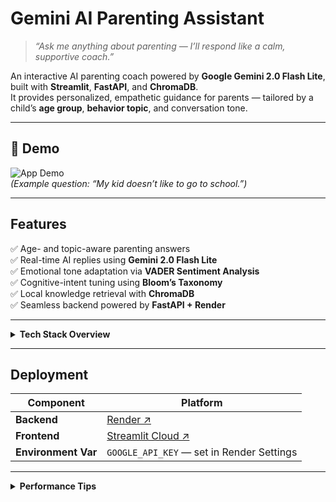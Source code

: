 # Gemini AI Parenting Assistant

> _“Ask me anything about parenting — I’ll respond like a calm, supportive coach.”_

An interactive AI parenting coach powered by **Google Gemini 2.0 Flash Lite**, built with **Streamlit**, **FastAPI**, and **ChromaDB**.  
It provides personalized, empathetic guidance for parents — tailored by a child’s **age group**, **behavior topic**, and conversation tone.

---

## 🌟 Demo

![App Demo](parenting_project/demo.png)  
_(Example question: “My kid doesn’t like to go to school.”)_

---

## Features

✅ Age- and topic-aware parenting answers  
✅ Real-time AI replies using **Gemini 2.0 Flash Lite**  
✅ Emotional tone adaptation via **VADER Sentiment Analysis**  
✅ Cognitive-intent tuning using **Bloom’s Taxonomy**  
✅ Local knowledge retrieval with **ChromaDB**  
✅ Seamless backend powered by **FastAPI + Render**

---

<details>
<summary><b>Tech Stack Overview</b></summary>

| Layer          | Tools                                         |
| -------------- | --------------------------------------------- |
| **Frontend**   | Streamlit                                     |
| **Backend**    | FastAPI                                       |
| **Model**      | Google Gemini 2.0 Flash Lite                  |
| **Database**   | ChromaDB                                      |
| **NLP**        | VADER Sentiment Analyzer                      |
| **Env Mgmt**   | dotenv                                        |
| **Deployment** | Render (backend) + Streamlit Cloud (frontend) |

</details>

---

## Deployment

| **Component**       | **Platform**                                    |
| ------------------- | ----------------------------------------------- |
| **Backend**         | [Render ↗](https://render.com)                  |
| **Frontend**        | [Streamlit Cloud ↗](https://streamlit.io/cloud) |
| **Environment Var** | `GOOGLE_API_KEY` — set in Render Settings       |

---

<details> <summary><b>Performance Tips</b></summary>

Use "gemini-2.0-flash-lite" for fastest responses

Keep prompt context under ≈ 500 characters

Run Chroma locally for low-latency retrieval

## Toggle local vs backend inference:

## Author

**Nicole Chen**  
AI & Data Science | University of Michigan
[LinkedIn ↗](https://www.linkedin.com/in/nicoolesy) | [GitHub ↗](https://github.com/nicoolesy)

> 🧡 _Built to help parents understand, connect, and grow together — one gentle conversation at a time._
